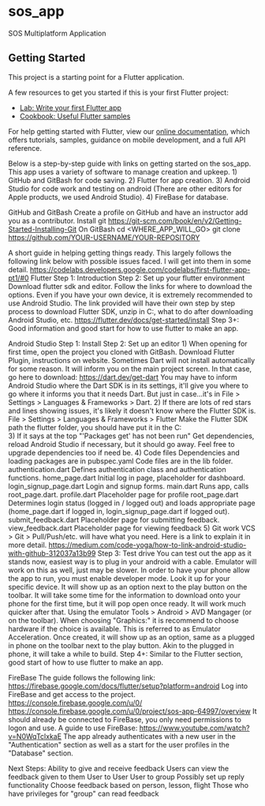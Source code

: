 # sos_app

SOS Multiplatform Application

## Getting Started

This project is a starting point for a Flutter application.

A few resources to get you started if this is your first Flutter project:

- [Lab: Write your first Flutter app](https://flutter.dev/docs/get-started/codelab)
- [Cookbook: Useful Flutter samples](https://flutter.dev/docs/cookbook)

For help getting started with Flutter, view our
[online documentation](https://flutter.dev/docs), which offers tutorials,
samples, guidance on mobile development, and a full API reference.


Below is a step-by-step guide with links on getting started on the sos_app.
This app uses a variety of software to manage creation and upkeep.
	1) GitHub and GitBash for code saving.
	2) Flutter for app creation.
	3) Android Studio for code work and testing on android (There are other editors for Apple products, we used Android Studio).
	4) FireBase for database.

GitHub and GitBash
	Create a profile on GitHub and have an instructor add you as a contributor.
	Install git
	https://git-scm.com/book/en/v2/Getting-Started-Installing-Git
	On GitBash
		cd <WHERE_APP_WILL_GO>
		git clone https://github.com/YOUR-USERNAME/YOUR-REPOSITORY

A short guide in helping getting things ready. This largely follows the following link below with possible issues faced. I will get into them in some detail.
	https://codelabs.developers.google.com/codelabs/first-flutter-app-pt1/#0
Flutter
	Step 1: Introduction
	Step 2: Set up your flutter environment
		Download flutter sdk and editor. Follow the links for where to download the options. Even if you have your own device, it is extremely recommended to use Android Studio.
		The link provided will have their own step by step process to download Flutter SDK, unzip in C:\, what to do after downloading Android Studio, etc.
		https://flutter.dev/docs/get-started/install
	Step 3+:
		Good information and good start for how to use flutter to make an app.

Android Studio
	Step 1: Install
	Step 2: Set up an editor
		1) When opening for first time, open the project you cloned with GitBash.
			Download Flutter Plugin, instructions on website.
			Sometimes Dart will not install automatically for some reason. It will inform you on the main project screen. In that case, go here to download: https://dart.dev/get-dart
			You may have to inform Android Studio where the Dart SDK is in its settings, it'll give you where to go where it informs you that it needs Dart. But just in case...it's in File > Settings > Languages & Frameworks > Dart.
		2) If there are lots of red stars and lines showing issues, it's likely it doesn't know where the Flutter SDK is.
			File > Settings > Languages & Frameworks > Flutter
			Make the Flutter SDK path the flutter folder, you should have put it in the C:\
		3) If it says at the top "'Packages get' has not been run"
			Get dependencies, reload Android Studio if necessary, but it should go away. Feel free to upgrade dependencies too if need be.
		4) Code files
			Dependencies and loading packages are in pubspec.yaml
			Code files are in the lib folder.
				authentication.dart
					Defines authentication class and authentication functions.
				home_page.dart
					Initial log in page, placeholder for dashboard.
				login_signup_page.dart
					Login and signup forms.
				main.dart
					Runs app, calls root_page.dart.
				profile.dart
					Placeholder page for profile
				root_page.dart
					Determines login status (logged in / logged out) and loads appropriate page (home_page.dart if logged in, login_signup_page.dart if logged out).
				submit_feedback.dart
					Placeholder page for submitting feedback.
				view_feedback.dart
					Placeholder page for viewing feedback
		5) Git work
			VCS > Git > Pull/Push/etc. will have what you need. Here is a link to explain it in more detail.
			https://medium.com/code-yoga/how-to-link-android-studio-with-github-312037a13b99
	Step 3: Test drive
		You can test out the app as it stands now, easiest way is to plug in your android with a cable. Emulator will work on this as well, just may be slower.
		In order to have your phone allow the app to run, you must enable developer mode. Look it up for your specific device.
		It will show up as an option next to the play button on the toolbar.
		It will take some time for the information to download onto your phone for the first time, but it will pop open once ready. It will work much quicker after that.
		Using the emulator
			Tools > Android > AVD Mangager (or on the toolbar).
			When choosing "Graphics:" it is recommend to choose hardware if the choice is available. This is referred to as Emulator Acceleration.
			Once created, it will show up as an option, same as a plugged in phone on the toolbar next to the play button.
			Akin to the plugged in phone, it will take a while to build.
	Step 4+:
		Similar to the Flutter section, good start of how to use flutter to make an app.

FireBase
	The guide follows the following link:
	https://firebase.google.com/docs/flutter/setup?platform=android
	Log into FireBase and get access to the project.
		https://console.firebase.google.com/u/0/
		https://console.firebase.google.com/u/0/project/sos-app-64997/overview
	It should already be connected to FireBase, you only need permissions to logon and use.
	A guide to use FireBase:
		https://www.youtube.com/watch?v=N0WqTclxkaE
	The app already authenticates with a new user in the "Authentication" section as well as a start for the user profiles in the "Database" section.

Next Steps:
	Ability to give and receive feedback
		Users can view the feedback given to them
		User to User
		User to group
	Possibly set up reply functionality
	Choose feedback based on person, lesson, flight
		Those who have privileges for "group" can read feedback